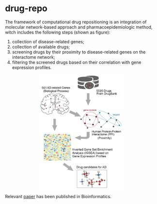 # drug-repo

The framework of computational drug repositioning is an integration of molecular network-based approach and pharmacoepidemiologic method, witch includes the following steps (shown as figure):

1. collection of disease-related genes;
2. collection of available drugs;
3. screening drugs by their proximity to disease-related genes on the interactome network;
4. filtering the screened drugs based on their correlation with gene expression profiles.

<div align="center">   
<img src="images/figure1.jpg" width = "280" height = "380" alt="fig1" align=center />
</div>

Relevant [paper]() has been published in Bioinformatics.
